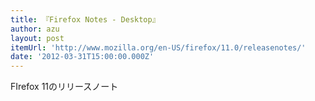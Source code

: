 ```yaml
---
title: 『Firefox Notes - Desktop』
author: azu
layout: post
itemUrl: 'http://www.mozilla.org/en-US/firefox/11.0/releasenotes/'
date: '2012-03-31T15:00:00.000Z'
---
```

FIrefox 11のリリースノート
